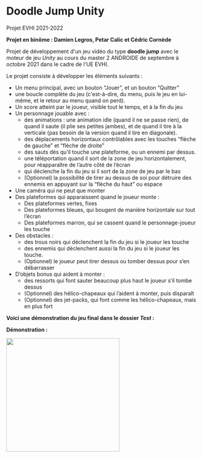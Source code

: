 # Doodle Jump Unity

Projet EVHI 2021-2022

**Projet en binôme : Damien Legros, Petar Calic et Cédric Cornède**

Projet de développement d'un jeu vidéo du type **doodle jump** avec le moteur de jeu *Unity* au cours du master 2 ANDROIDE de septembre à octobre 2021 dans le cadre de l'UE EVHI.

Le projet consiste à développer les éléments suivants :

- Un menu principal, avec un bouton “Jouer”, et un bouton “Quitter”
- une boucle complète du jeu (c'est-à-dire, du menu, puis le jeu en lui-même, et le
retour au menu quand on perd).
- Un score atteint par le joueur, visible tout le temps, et à la fin du jeu
- Un personnage jouable avec :
   - des animations : une animation idle (quand il ne se passe rien), de quand il saute (il plie ses petites jambes), et de quand il tire à la verticale (pas besoin de la version quand il tire en diagonale).
   - des déplacements horizontaux contrôlables avec les touches “flèche de gauche” et “flèche de droite”
   - des sauts dès qu’il touche une plateforme, ou un ennemi par dessus.
   - une téléportation quand il sort de la zone de jeu horizontalement, pour réapparaître de l’autre côté de l’écran
   - qui déclenche la fin du jeu si il sort de la zone de jeu par le bas
   - (Optionnel) la possibilité de tirer au dessus de soi pour détruire des ennemis en appuyant sur la “flèche du haut” ou espace
- Une caméra qui ne peut que monter
- Des plateformes qui apparaissent quand le joueur monte :
   - Des plateformes vertes, fixes
   - Des plateformes bleues, qui bougent de manière horizontale sur tout l’écran
   - Des plateformes marron, qui se cassent quand le personnage-joueur les touche
- Des obstacles :
   - des trous noirs qui déclenchent la fin du jeu si le joueur les touche
   - des ennemis qui déclenchent aussi la fin du jeu si le joueur les touche.
   - (Optionnel) le joueur peut tirer dessus ou tomber dessus pour s’en débarrasser
- D’objets bonus qui aident à monter :
   - des ressorts qui font sauter beaucoup plus haut le joueur s’il tombe dessus
   - (Optionnel) des hélico-chapeaux qui l’aident à monter, puis disparaît
   - (Optionnel) des jet-packs, qui font comme les hélico-chapeaux, mais en plus fort

**Voici une démonstration du jeu final dans le dossier _Test_ :**

**Démonstration :**

<img src="https://github.com/DamienLegros/doodle-jump/blob/main/Demo.gif?raw=true" width="300" />
